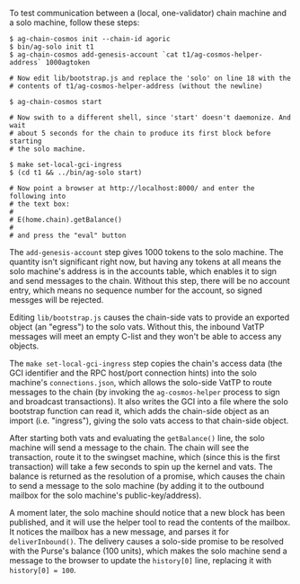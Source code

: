 

To test communication between a (local, one-validator) chain machine and a
solo machine, follow these steps:

```
$ ag-chain-cosmos init --chain-id agoric
$ bin/ag-solo init t1
$ ag-chain-cosmos add-genesis-account `cat t1/ag-cosmos-helper-address` 1000agtoken

# Now edit lib/bootstrap.js and replace the 'solo' on line 18 with the
# contents of t1/ag-cosmos-helper-address (without the newline)

$ ag-chain-cosmos start

# Now swith to a different shell, since 'start' doesn't daemonize. And wait
# about 5 seconds for the chain to produce its first block before starting
# the solo machine.

$ make set-local-gci-ingress
$ (cd t1 && ../bin/ag-solo start)

# Now point a browser at http://localhost:8000/ and enter the following into
# the text box:
#
# E(home.chain).getBalance()
#
# and press the "eval" button
```

The `add-genesis-account` step gives 1000 tokens to the solo machine. The
quantity isn't significant right now, but having any tokens at all means the
solo machine's address is in the accounts table, which enables it to sign and
send messages to the chain. Without this step, there will be no account
entry, which means no sequence number for the account, so signed messges will
be rejected.

Editing `lib/bootstrap.js` causes the chain-side vats to provide an exported
object (an "egress") to the solo vats. Without this, the inbound VatTP
messages will meet an empty C-list and they won't be able to access any
objects.

The `make set-local-gci-ingress` step copies the chain's access data (the GCI
identifier and the RPC host/port connection hints) into the solo machine's
`connections.json`, which allows the solo-side VatTP to route messages to the
chain (by invoking the `ag-cosmos-helper` process to sign and broadcast
transactions). It also writes the GCI into a file where the solo bootstrap
function can read it, which adds the chain-side object as an import (i.e.
"ingress"), giving the solo vats access to that chain-side object.

After starting both vats and evaluating the `getBalance()` line, the solo
machine will send a message to the chain. The chain will see the transaction,
route it to the swingset machine, which (since this is the first transaction)
will take a few seconds to spin up the kernel and vats. The balance is
returned as the resolution of a promise, which causes the chain to send a
message to the solo machine (by adding it to the outbound mailbox for the
solo machine's public-key/address).

A moment later, the solo machine should notice that a new block has been
published, and it will use the helper tool to read the contents of the
mailbox. It notices the mailbox has a new message, and parses it for
`deliverInbound()`. The delivery causes a solo-side promise to be resolved
with the Purse's balance (100 units), which makes the solo machine send a
message to the browser to update the `history[0]` line, replacing it with
`history[0] = 100`.
